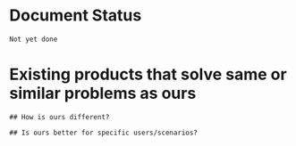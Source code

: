 # Document Status
    Not yet done

# Existing products that solve same or similar problems as ours
    ## How is ours different?

    ## Is ours better for specific users/scenarios?


